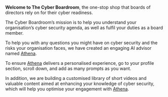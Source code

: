 **Welcome to The Cyber Boardroom**, the one-stop shop that boards of directors rely on for their cyber readiness.

The Cyber Boardroom’s mission is to help you understand your organisation’s cyber security agenda, 
as well as fulfil your duties as a board member.

To help you with any questions you might have on cyber security and the risks your organisation faces, 
we have created an engaging AI advisor named [Athena](athena).

To ensure [Athena](athena) delivers a personalised experience, go to your profile section, scroll down, 
and add as many prompts as you want.

In addition, we are building a customised library of short videos and valuable content aimed at 
enhancing your knowledge of cyber security, which will help you optimise your engagement with [Athena](athena).